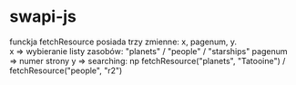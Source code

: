 # swapi-js

funckja fetchResource posiada trzy zmienne: x, pagenum, y.
<br>
x => wybieranie listy zasobów: "planets" / "people" / "starships"
pagenum => numer strony
y => searching: np fetchResource("planets", "Tatooine") / fetchResource("people", "r2")
